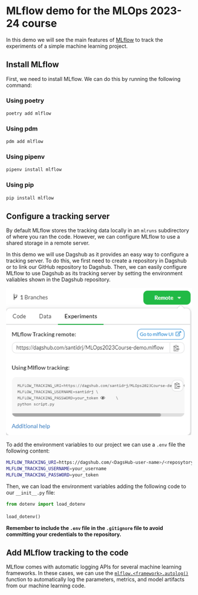 # MLflow demo for the MLOps 2023-24 course
In this demo we will see the main features of [MLflow](https://mlflow.org/) to track the experiments of a simple machine
learning project.

## Install MLflow
First, we need to install MLflow. We can do this by running the following command:

### Using poetry
```bash
poetry add mlflow
```

### Using pdm
```bash
pdm add mlflow
```

### Using pipenv
```bash
pipenv install mlflow
```

### Using pip
```bash
pip install mlflow
```

## Configure a tracking server
By default MLflow stores the tracking data locally in an `mlruns` subdirectory of where you ran the code. However, we
can configure MLflow to use a shared storage in a remote server.

In this demo we will use Dagshub  as it provides an easy
way to configure a tracking server. To do this, we first need to create a repository in Dagshub or to link our GitHub
repository to Dagshub. Then, we can easily configure MLflow to use Dagshub as its tracking server by setting the environment
valiables shown in the Dagshub repository.

<p align="center">
    <img src="static/dagshub-mlflow-config.png" width="700" alt="Dagshub MLflow configuration">
</p>

To add the environment variables to our project we can use a `.env` file the following content:

```bash
MLFLOW_TRACKING_URI=https://dagshub.com/<DagsHub-user-name>/<reposytory-name>.mlflow
MLFLOW_TRACKING_USERNAME=your_username
MLFLOW_TRACKING_PASSWORD=your_token
```

Then, we can load the environment variables adding the following code to our `__init__.py` file:

```python
from dotenv import load_dotenv

load_dotenv()
```

**Remember to include the `.env` file in the `.gitignore` file to avoid committing your credentials to the repository.**

## Add MLflow tracking to the code
MLflow comes with automatic logging APIs for several machine learning frameworks. In these cases, we can use the
[`mlflow.<framework>.autolog()`](https://mlflow.org/docs/latest/tracking.html#automatic-logging) function to automatically
log the parameters, metrics, and model artifacts from our machine learning code.




